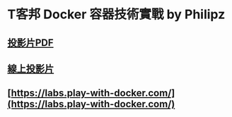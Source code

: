 # T客邦 Docker 容器技術實戰 by Philipz

## [投影片PDF](./T客邦容器技術實戰.pdf)

## [線上投影片](https://docs.google.com/presentation/d/e/2PACX-1vRNlAAMmzlUeb2yiMC51Q-OHGNAjuusvydf5yWRLgwb4Ws2_lk5RufdEOLDVLds5LTm9fO0I1ktPaf2/pub?start=false&loop=false&delayms=3000)

## [https://labs.play-with-docker.com/](https://labs.play-with-docker.com/)

